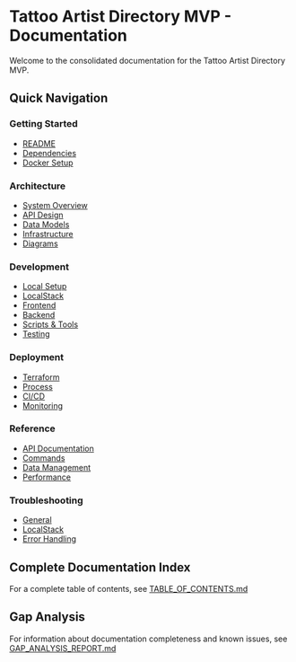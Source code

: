 # Tattoo Artist Directory MVP - Documentation

Welcome to the consolidated documentation for the Tattoo Artist Directory MVP.

## Quick Navigation

### Getting Started

- [README](workflows/testing-strategies.md)
- [Dependencies](setup/dependencies.md)
- [Docker Setup](setup/docker-setup.md)

### Architecture

- [System Overview](architecture/system-overview.md)
- [API Design](architecture/api-design.md)
- [Data Models](architecture/data-models.md)
- [Infrastructure](architecture/infrastructure/infrastructure.md)
- [Diagrams](architecture/diagrams/)

### Development

- [Local Setup](setup/local-development.md)
- [LocalStack](setup/localstack-setup.md)
- [Frontend](components/frontend/)
- [Backend](components/backend/)
- [Scripts & Tools](components/scripts/)
- [Testing](testing/)

### Deployment

- [Terraform](deployment/terraform.md)
- [Process](workflows/deployment-process.md)
- [CI/CD](deployment/ci-cd.md)
- [Monitoring](workflows/monitoring.md)

### Reference

- [API Documentation](reference/api_reference.md)
- [Commands](docs/reference/command-reference.md)
- [Data Management](workflows/data-management.md)
- [Performance](workflows/monitoring.md)

### Troubleshooting

- [General](docs/README-Docs.md)
- [LocalStack](docs/troubleshooting/)
- [Error Handling](docs/troubleshooting/TROUBLESHOOTING_GUIDE.md)

## Complete Documentation Index

For a complete table of contents, see [TABLE_OF_CONTENTS.md](TABLE_OF_CONTENTS.md)

## Gap Analysis

For information about documentation completeness and known issues, see [GAP_ANALYSIS_REPORT.md](GAP_ANALYSIS_REPORT.md)
